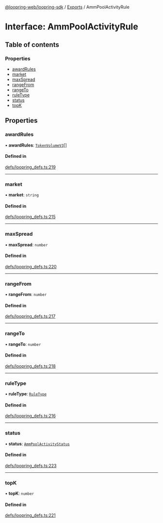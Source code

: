 [@loopring-web/loopring-sdk](../README.md) / [Exports](../modules.md) / AmmPoolActivityRule

# Interface: AmmPoolActivityRule

## Table of contents

### Properties

- [awardRules](AmmPoolActivityRule.md#awardrules)
- [market](AmmPoolActivityRule.md#market)
- [maxSpread](AmmPoolActivityRule.md#maxspread)
- [rangeFrom](AmmPoolActivityRule.md#rangefrom)
- [rangeTo](AmmPoolActivityRule.md#rangeto)
- [ruleType](AmmPoolActivityRule.md#ruletype)
- [status](AmmPoolActivityRule.md#status)
- [topK](AmmPoolActivityRule.md#topk)

## Properties

### awardRules

• **awardRules**: [`TokenVolumeV3`](TokenVolumeV3.md)[]

#### Defined in

[defs/loopring_defs.ts:219](https://github.com/Loopring/loopring_sdk/blob/532648f/src/defs/loopring_defs.ts#L219)

___

### market

• **market**: `string`

#### Defined in

[defs/loopring_defs.ts:215](https://github.com/Loopring/loopring_sdk/blob/532648f/src/defs/loopring_defs.ts#L215)

___

### maxSpread

• **maxSpread**: `number`

#### Defined in

[defs/loopring_defs.ts:220](https://github.com/Loopring/loopring_sdk/blob/532648f/src/defs/loopring_defs.ts#L220)

___

### rangeFrom

• **rangeFrom**: `number`

#### Defined in

[defs/loopring_defs.ts:217](https://github.com/Loopring/loopring_sdk/blob/532648f/src/defs/loopring_defs.ts#L217)

___

### rangeTo

• **rangeTo**: `number`

#### Defined in

[defs/loopring_defs.ts:218](https://github.com/Loopring/loopring_sdk/blob/532648f/src/defs/loopring_defs.ts#L218)

___

### ruleType

• **ruleType**: [`RuleType`](../enums/RuleType.md)

#### Defined in

[defs/loopring_defs.ts:216](https://github.com/Loopring/loopring_sdk/blob/532648f/src/defs/loopring_defs.ts#L216)

___

### status

• **status**: [`AmmPoolActivityStatus`](../enums/AmmPoolActivityStatus.md)

#### Defined in

[defs/loopring_defs.ts:223](https://github.com/Loopring/loopring_sdk/blob/532648f/src/defs/loopring_defs.ts#L223)

___

### topK

• **topK**: `number`

#### Defined in

[defs/loopring_defs.ts:221](https://github.com/Loopring/loopring_sdk/blob/532648f/src/defs/loopring_defs.ts#L221)
